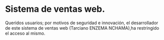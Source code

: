 # Sistema de ventas web.
Queridos usuarios; por motivos de seguridad e innovación, el desarrollador de este sistema de ventas web (Tarciano ENZEMA NCHAMA),ha restringido el acceso al mismo.
